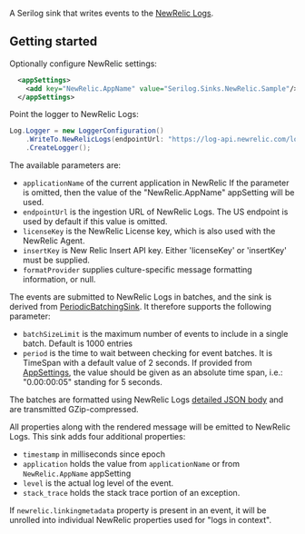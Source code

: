 
A Serilog sink that writes events to the [NewRelic Logs](https://docs.newrelic.com/docs/logs/new-relic-logs/get-started/introduction-new-relic-logs).

## Getting started

Optionally configure NewRelic settings:

```xml
  <appSettings>
    <add key="NewRelic.AppName" value="Serilog.Sinks.NewRelic.Sample"/>
  </appSettings>
```

Point the logger to NewRelic Logs:

```csharp
Log.Logger = new LoggerConfiguration()
    .WriteTo.NewRelicLogs(endpointUrl: "https://log-api.newrelic.com/log/v1", applicationName: "Serilog.Sinks.NewRelic.Sample", licenseKey: "[Your API key]")
    .CreateLogger();
```

The available parameters are:
* `applicationName` of the current application in NewRelic If the parameter is omitted, then the value of the "NewRelic.AppName" appSetting will be used.
* `endpointUrl` is the ingestion URL of NewRelic Logs. The US endpoint is used by default if this value is omitted.
* `licenseKey` is the NewRelic License key, which is also used with the NewRelic Agent.
* `insertKey` is New Relic Insert API key. Either 'licenseKey' or 'insertKey' must be supplied.
* `formatProvider` supplies culture-specific message formatting information, or null.

The events are submitted to NewRelic Logs in batches, and the sink is derived from [PeriodicBatchingSink](https://github.com/serilog/serilog-sinks-periodicbatching). It therefore supports the following parameter:
* `batchSizeLimit` is the maximum number of events to include in a single batch. Default is 1000 entries
* `period` is the time to wait between checking for event batches. It is TimeSpan with a default value of 2 seconds. If provided from [AppSettings](https://github.com/serilog/serilog/wiki/AppSettings),
the value should be given as an absolute time span, i.e.: "0.00:00:05" standing for 5 seconds.

The batches are formatted using NewRelic Logs [detailed JSON body](https://docs.newrelic.com/docs/logs/new-relic-logs/log-api/introduction-log-api#json-content) and are transmitted GZip-compressed.

All properties along with the rendered message will be emitted to NewRelic Logs.
This sink adds four additional properties:
* `timestamp` in milliseconds since epoch
* `application` holds the value from `applicationName` or from `NewRelic.AppName` appSetting
* `level` is the actual log level of the event.
* `stack_trace`  holds the stack trace portion of an exception.

If `newrelic.linkingmetadata` property is present in an event, it will be unrolled into individual NewRelic properties used for "logs in context".